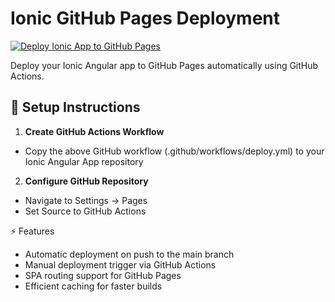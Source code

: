 # Ionic GitHub Pages Deployment

[![Deploy Ionic App to GitHub Pages](https://github.com/danielcregg/ionic-deploy-github-pages/actions/workflows/deploy.yml/badge.svg)](https://github.com/danielcregg/ionic-deploy-github-pages/actions/workflows/deploy.yml)

Deploy your Ionic Angular app to GitHub Pages automatically using GitHub Actions.

## 🚀 Setup Instructions

1. **Create GitHub Actions Workflow**
- Copy the above GitHub workflow (.github/workflows/deploy.yml) to your Ionic Angular App repository
2. **Configure GitHub Repository**
- Navigate to Settings → Pages
- Set Source to GitHub Actions

⚡ Features
- Automatic deployment on push to the main branch
- Manual deployment trigger via GitHub Actions
- SPA routing support for GitHub Pages
- Efficient caching for faster builds

